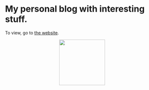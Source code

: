 # My personal blog with interesting stuff. 
To view, go to [the website](https://vankesteren.github.io/blog).

<center>

<img src="blog/bloglogo.svg" width=150></img>

</center>
